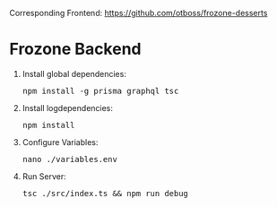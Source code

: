 Corresponding Frontend: <a href="https://github.com/otboss/frozone-desserts">https://github.com/otboss/frozone-desserts</a>

<h1>Frozone Backend</h1>

<ol>
    <li>Install global dependencies: </li>
    <pre>npm install -g prisma graphql tsc</pre>
    <li>Install logdependencies: </li>
    <pre>npm install</pre>
    <li>Configure Variables: </li>
    <pre>nano ./variables.env</pre>
    <li>Run Server: </li>
    <pre>tsc ./src/index.ts && npm run debug</pre>
</ol> 
